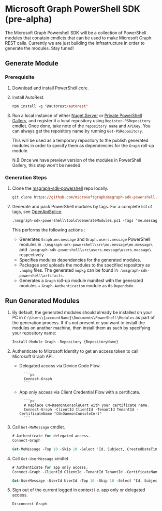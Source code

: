 # Microsoft Graph PowerShell SDK (pre-alpha)
The Microsoft Graph Powershell SDK will be a collection of PowerShell modules that conatain cmdlets that can be used to make Microsoft Graph REST calls.  Currently we are just building the infrastructure in order to generate the modules.  Stay tuned!

## Generate Module

### Prerequisite

1. [Download](https://github.com/PowerShell/PowerShell/releases/tag/v6.2.2) and install PowerShell core.

2. Install AutoRest.

    ```ps
    npm install -g "@autorest/autorest"
    ```

3. Run a local instance of either [Nuget.Server](https://docs.microsoft.com/en-us/nuget/hosting-packages/nuget-server) or [Private PowerShell Gallery](https://github.com/PowerShell/PSPrivateGallery), and register it a local repository using `Register-PSRepository` cmdlet. Once done, take note of the `repository name` and `APIKey`. You can always get the repository name by running `Get-PSRepository`.

    This will be used as a temporary repository to the publish generated modules in order to specify them as dependencies for the `Graph` roll-up module.

    N.B Once we have preview version of the modules in PowerShell Gallery, this step won't be needed.

### Generation Steps

1. Clone the [msgraph-sdk-powershell](https://github.com/microsoftgraph/msgraph-sdk-powershell) repo locally.

    ```ps
    git clone https://github.com/microsoftgraph/msgraph-sdk-powershell.git -b dev
    ```

2. Generate and pack PowerShell modules by tags. For a complete list of tags, see [OpenApiSplice](https://github.com/microsoftgraph/msgraph-openapi-introspection).

    ```ps
    .\msgraph-sdk-powershell\tools\GenerateModules.ps1 -Tags "me.message", "users.message" -RepositoryApiKey {APIKey} -RepositoryName {RepositoryName}
    ```

    This performs the following actions :
    - Generates `Graph.me.message` and `Graph.users.message` PowerShell modules in `.\msgraph-sdk-powershell\src\me.message\me.message\` and `.\msgraph-sdk-powershell\src\users.message\users.message\` respectively.
    - Specifies modules dependencies for the generated modules.
    - Packages and uploads the modules to the specified repository as `.nupkg` files. The generated `nupkg` can be found in `.\msgraph-sdk-powershell\artifacts`.
    - Generates a `Graph` roll-up module manifest with the generated modules + `Graph.Authentication` module as its `DependsOn`.

## Run Generated Modules

1. By default, the generated modules should already be installed on your PC in `C:\Users\{accountName}\Documents\PowerShell\Modules` as part of the generation process. If it's not present or you want to install the modules on another machine, then install them as such by specifying your repository name:

    ```ps
    Install-Module Graph -Repository {RepositoryName}
    ```

2. Authenticate to Microsoft Identity to get an access token to call Microsoft Graph API.
    - Delegated access via Device Code Flow.

            ```ps
            Connect-Graph
            ```

    - App only access via Client Credential Flow with a certificate.

            ```ps
            # Replace CN=DaemonConsoleCert with your certificate name.
            Connect-Graph -ClientId ClientId -TenantId TenantId -CertificateName "CN=DaemonConsoleCert"
            ```

3. Call `Get-MeMessage` cmdlet.

    ```ps
    # Authenticate for delegated access.
    Connect-Graph

    Get-MeMessage -Top 10 -Skip 10 -Select 'Id, Subject, CreatedDateTime' | Format-Table CreatedDateTime, Subject, Id
    ```

4. Call `Get-UserMessage` cmdlet.

    ```ps
    # Authenticate for app only access.
    Connect-Graph -ClientId ClientId -TenantId TenantId -CertificateName CertificateName

    Get-UserMessage -UserId UserId -Top 10 -Skip 10 -Select "Id, Subject, CreatedDateTime" | Format-Table CreatedDateTime, Subject, Id
    ```

5. Sign out of the current logged in context i.e. app only or delegated access.

    ```ps
    Disconnect-Graph
    ```
